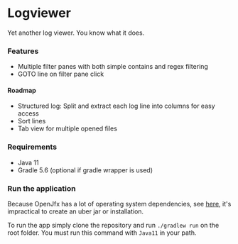 # Logviewer
Yet another log viewer. You know what it does.

### Features
- Multiple filter panes with both simple contains and regex filtering
- GOTO line on filter pane click

#### Roadmap
- Structured log: Split and extract each log line into columns for easy access
- Sort lines
- Tab view for multiple opened files

### Requirements
- Java 11
- Gradle 5.6 (optional if gradle wrapper is used)

### Run the application

Because OpenJfx has a lot of operating system dependencies, see [here](https://openjfx.io/openjfx-docs), it's 
impractical to create an uber jar or installation.

To run the app simply clone the repository and run `./gradlew run` on the root folder. You must run this command 
with `Java11` in your path. 
